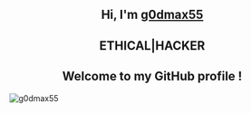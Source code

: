 <h2 align="center">Hi, I'm <a href="https://www.instagram.com/g0dmax55">g0dmax55</a></h2>
<h2 align="center">ETHICAL|HACKER</h2>
<h2 align="center">Welcome to my GitHub profile !</h2> 
                                                                            <p align="center">&nbsp;<img align="left" src="https://github-readme-stats.vercel.app/api?username=g0dmax55&theme=algolia&show_icons=true" alt="g0dmax55"/></p>


